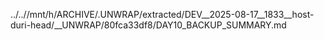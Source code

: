 ../..//mnt/h/ARCHIVE/.UNWRAP/extracted/DEV__2025-08-17__1833__host-duri-head/__UNWRAP/80fca33df8/DAY10_BACKUP_SUMMARY.md